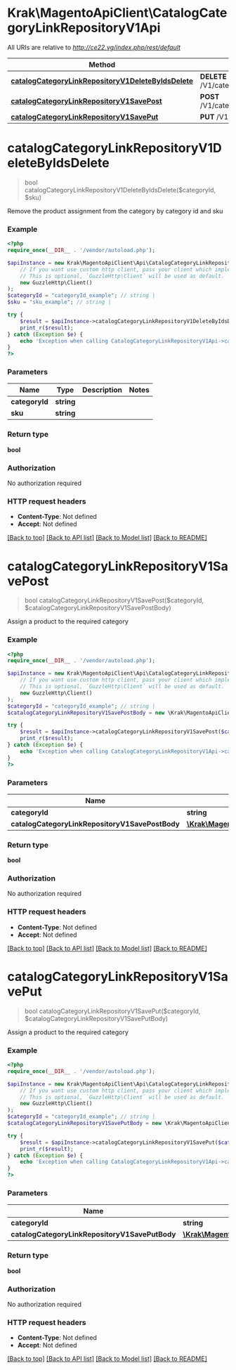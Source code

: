 # Krak\MagentoApiClient\CatalogCategoryLinkRepositoryV1Api

All URIs are relative to *http://ce22.vg/index.php/rest/default*

Method | HTTP request | Description
------------- | ------------- | -------------
[**catalogCategoryLinkRepositoryV1DeleteByIdsDelete**](CatalogCategoryLinkRepositoryV1Api.md#catalogCategoryLinkRepositoryV1DeleteByIdsDelete) | **DELETE** /V1/categories/{categoryId}/products/{sku} | 
[**catalogCategoryLinkRepositoryV1SavePost**](CatalogCategoryLinkRepositoryV1Api.md#catalogCategoryLinkRepositoryV1SavePost) | **POST** /V1/categories/{categoryId}/products | 
[**catalogCategoryLinkRepositoryV1SavePut**](CatalogCategoryLinkRepositoryV1Api.md#catalogCategoryLinkRepositoryV1SavePut) | **PUT** /V1/categories/{categoryId}/products | 


# **catalogCategoryLinkRepositoryV1DeleteByIdsDelete**
> bool catalogCategoryLinkRepositoryV1DeleteByIdsDelete($categoryId, $sku)



Remove the product assignment from the category by category id and sku

### Example
```php
<?php
require_once(__DIR__ . '/vendor/autoload.php');

$apiInstance = new Krak\MagentoApiClient\Api\CatalogCategoryLinkRepositoryV1Api(
    // If you want use custom http client, pass your client which implements `GuzzleHttp\ClientInterface`.
    // This is optional, `GuzzleHttp\Client` will be used as default.
    new GuzzleHttp\Client()
);
$categoryId = "categoryId_example"; // string | 
$sku = "sku_example"; // string | 

try {
    $result = $apiInstance->catalogCategoryLinkRepositoryV1DeleteByIdsDelete($categoryId, $sku);
    print_r($result);
} catch (Exception $e) {
    echo 'Exception when calling CatalogCategoryLinkRepositoryV1Api->catalogCategoryLinkRepositoryV1DeleteByIdsDelete: ', $e->getMessage(), PHP_EOL;
}
?>
```

### Parameters

Name | Type | Description  | Notes
------------- | ------------- | ------------- | -------------
 **categoryId** | **string**|  |
 **sku** | **string**|  |

### Return type

**bool**

### Authorization

No authorization required

### HTTP request headers

 - **Content-Type**: Not defined
 - **Accept**: Not defined

[[Back to top]](#) [[Back to API list]](../../README.md#documentation-for-api-endpoints) [[Back to Model list]](../../README.md#documentation-for-models) [[Back to README]](../../README.md)

# **catalogCategoryLinkRepositoryV1SavePost**
> bool catalogCategoryLinkRepositoryV1SavePost($categoryId, $catalogCategoryLinkRepositoryV1SavePostBody)



Assign a product to the required category

### Example
```php
<?php
require_once(__DIR__ . '/vendor/autoload.php');

$apiInstance = new Krak\MagentoApiClient\Api\CatalogCategoryLinkRepositoryV1Api(
    // If you want use custom http client, pass your client which implements `GuzzleHttp\ClientInterface`.
    // This is optional, `GuzzleHttp\Client` will be used as default.
    new GuzzleHttp\Client()
);
$categoryId = "categoryId_example"; // string | 
$catalogCategoryLinkRepositoryV1SavePostBody = new \Krak\MagentoApiClient\Model\CatalogCategoryLinkRepositoryV1SavePostBody(); // \Krak\MagentoApiClient\Model\CatalogCategoryLinkRepositoryV1SavePostBody | 

try {
    $result = $apiInstance->catalogCategoryLinkRepositoryV1SavePost($categoryId, $catalogCategoryLinkRepositoryV1SavePostBody);
    print_r($result);
} catch (Exception $e) {
    echo 'Exception when calling CatalogCategoryLinkRepositoryV1Api->catalogCategoryLinkRepositoryV1SavePost: ', $e->getMessage(), PHP_EOL;
}
?>
```

### Parameters

Name | Type | Description  | Notes
------------- | ------------- | ------------- | -------------
 **categoryId** | **string**|  |
 **catalogCategoryLinkRepositoryV1SavePostBody** | [**\Krak\MagentoApiClient\Model\CatalogCategoryLinkRepositoryV1SavePostBody**](../Model/CatalogCategoryLinkRepositoryV1SavePostBody.md)|  | [optional]

### Return type

**bool**

### Authorization

No authorization required

### HTTP request headers

 - **Content-Type**: Not defined
 - **Accept**: Not defined

[[Back to top]](#) [[Back to API list]](../../README.md#documentation-for-api-endpoints) [[Back to Model list]](../../README.md#documentation-for-models) [[Back to README]](../../README.md)

# **catalogCategoryLinkRepositoryV1SavePut**
> bool catalogCategoryLinkRepositoryV1SavePut($categoryId, $catalogCategoryLinkRepositoryV1SavePutBody)



Assign a product to the required category

### Example
```php
<?php
require_once(__DIR__ . '/vendor/autoload.php');

$apiInstance = new Krak\MagentoApiClient\Api\CatalogCategoryLinkRepositoryV1Api(
    // If you want use custom http client, pass your client which implements `GuzzleHttp\ClientInterface`.
    // This is optional, `GuzzleHttp\Client` will be used as default.
    new GuzzleHttp\Client()
);
$categoryId = "categoryId_example"; // string | 
$catalogCategoryLinkRepositoryV1SavePutBody = new \Krak\MagentoApiClient\Model\CatalogCategoryLinkRepositoryV1SavePutBody(); // \Krak\MagentoApiClient\Model\CatalogCategoryLinkRepositoryV1SavePutBody | 

try {
    $result = $apiInstance->catalogCategoryLinkRepositoryV1SavePut($categoryId, $catalogCategoryLinkRepositoryV1SavePutBody);
    print_r($result);
} catch (Exception $e) {
    echo 'Exception when calling CatalogCategoryLinkRepositoryV1Api->catalogCategoryLinkRepositoryV1SavePut: ', $e->getMessage(), PHP_EOL;
}
?>
```

### Parameters

Name | Type | Description  | Notes
------------- | ------------- | ------------- | -------------
 **categoryId** | **string**|  |
 **catalogCategoryLinkRepositoryV1SavePutBody** | [**\Krak\MagentoApiClient\Model\CatalogCategoryLinkRepositoryV1SavePutBody**](../Model/CatalogCategoryLinkRepositoryV1SavePutBody.md)|  | [optional]

### Return type

**bool**

### Authorization

No authorization required

### HTTP request headers

 - **Content-Type**: Not defined
 - **Accept**: Not defined

[[Back to top]](#) [[Back to API list]](../../README.md#documentation-for-api-endpoints) [[Back to Model list]](../../README.md#documentation-for-models) [[Back to README]](../../README.md)

